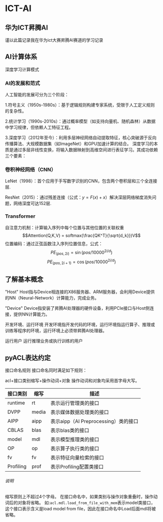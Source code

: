 # ICT-AI
华为ICT昇腾AI
---
谨以此篇记录我在华为ict大赛昇腾AI赛道的学习记录
## AI计算体系
深度学习计算模式
### AI的发展和范式
人工智能的发展可分为三个阶段：

1.符号主义（1950s-1980s）：基于逻辑规则构建专家系统，受限于人工定义规则的复杂性。

2.统计学习（1990s-2010s）：通过概率模型（如支持向量机、随机森林）从数据中学习规律，但依赖人工特征工程。

3.深度学习（2012年至今）：利用多层神经网络自动提取特征，核心突破源于反向传播算法、大规模数据集（如ImageNet）和GPU加速计算的结合。
深度学习的本质是通过多层非线性变换，将输入数据映射到高维空间进行表征学习。其成功依赖三个要素：

### 卷积神经网络（CNN）

LeNet（1998）：首个应用于手写数字识别的CNN，包含两个卷积层和三个全连接层.

ResNet（2015）：通过残差连接（公式：$y = F(x) + x$）解决深层网络梯度消失问题，网络深度可达152层.
### Transformer
自注意力机制：计算输入序列中每个位置与其他位置的关联权重
$$Attention(Q,K,V) = softmax(\frac{QK^T}{\sqrt{d_k}})V$$
位置编码：通过正弦函数注入序列位置信息，公式：
$$PE_{(pos,2i)} = \sin(pos/10000^{2i/d})$$
$$PE_{(pos,2i+1)} = \cos(pos/10000^{2i/d})$$

## 了解基本概念
"Host"
Host指与Device相连接的X86服务器、ARM服务器，会利用Device提供的NN（Neural-Network）计算能力，完成业务。

"Device"
Device指安装了昇腾AI处理器的硬件设备，利用PCIe接口与Host侧连接，提供NN计算能力。

开发环境、运行环境
开发环境指开发代码的环境，运行环境指运行算子、推理或训练等程序的环境，运行环境上必须带昇腾AI处理器。

运行用户
运行推理业务或执行训练的用户
## pyACL表达约定

接口命名规则
接口命名同时满足如下规则：

acl+接口类别缩写+操作动词+对象
操作动词和对象均采用首字母大写。

|接口类别|    缩写|    描述|
|-------|------|--------------------------|
|runtime| rt|  表示运行管理类的接口|
|DVPP  |  media  | 表示媒体数据处理类的接口|
|AIPP   | aipp  |  表示aipp（AI Preprocessing）类的接口|
|CBLAS |  blas  |  表示blas类的接口|
|model |  mdl |表示模型推理类的接口|
|OP | op|  表示算子执行类的接口|
|fv|  fv|  表示特征向量检索的接口|
|Profiling|   prof|    表示Profiling配置类接口|


###### 说明
缩写原则上不超过4个字母。
在接口命名中，如果类别与操作对象重叠时，操作动词后的对象将省略。
如:```acl.mdl.load_from_file_with_mem```表示model类接口，
这个接口表示含义是load model from file，因此在接口命名中Load后面mdl将被省略。